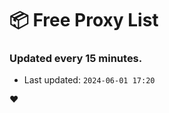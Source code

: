 # :package: Free Proxy List
### Updated every 15 minutes.

- Last updated: `2024-06-01 17:20`

:heart:
